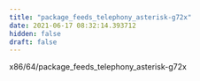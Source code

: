 ```yaml
---
title: "package_feeds_telephony_asterisk-g72x"
date: 2021-06-17 08:32:14.393712
hidden: false
draft: false
---
```


x86/64/package_feeds_telephony_asterisk-g72x

